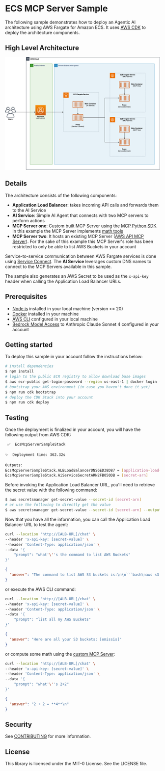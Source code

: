 # ECS MCP Server Sample

The following sample demonstrates how to deploy an Agentic AI architecture using AWS Fargate for Amazon ECS. It uses [AWS CDK](https://github.com/aws/aws-cdk) to deploy the architecture components.

## High Level Architecture

![high-level-architecture](docs/high-level-architecture.jpg)

## Details

The architecture consists of the following components:

- **Application Load Balancer**: takes incoming API calls and forwards them to the AI Service
- **AI Service**: Simple AI Agent that connects with two MCP servers to perform actions
- **MCP Server one**: Custom built MCP Server using the [MCP Python SDK](https://github.com/modelcontextprotocol/python-sdk). In this example the MCP Server implements [math tools](./services/mcp-one/index.py)
- **MCP Server two**: It hosts an existing MCP Server ([AWS API MCP Server](https://github.com/awslabs/mcp/tree/main/src/aws-api-mcp-server)). For the sake of this example this MCP Server's role has been restricted to only be able to list AWS Buckets in your account

Service-to-service communication between AWS Fargate services is done using [Service Connect](https://docs.aws.amazon.com/AmazonECS/latest/developerguide/service-connect.html). The **AI Service** leverages custom DNS names to connect to the MCP Servers available in this sample.

The sample also generates an AWS Secret to be used as the `x-api-key` header when calling the Application Load Balancer URLs.

## Prerequisites

- [Node.js](https://nodejs.org/en/download/) installed in your local machine (version >= 20)
- [Docker](https://www.docker.com/products/docker-desktop/) installed in your machine
- [AWS CLI](https://docs.aws.amazon.com/cli/latest/userguide/getting-started-install.html) configured in your local machine
- [Bedrock Model Access](https://docs.aws.amazon.com/bedrock/latest/userguide/model-access-modify.html) to Anthropic Claude Sonnet 4 configured in your account

## Getting started

To deploy this sample in your account follow the instructions below:

```bash
# install dependencies
$ npm install
# login to the public ECR registry to allow download base images
$ aws ecr-public get-login-password --region us-east-1 | docker login --username AWS --password-stdin public.ecr.aws
# bootstrap your AWS environment (in case you haven't done it yet)
$ npm run cdk bootstrap
# deploy the CDK Stack into your account
$ npm run cdk deploy
```

## Testing

Once the deployment is finalized in your account, you will have the following output from AWS CDK:

```bash
 ✅  EcsMcpServerSampleStack

✨  Deployment time: 362.32s

Outputs:
EcsMcpServerSampleStack.ALBLoadBalancerDNS6ED38D87 = [application-load-balancer-url]
EcsMcpServerSampleStack.AiServiceSecretARN2FB050DB = [secret-arn]
```

Before invoking the Application Load Balancer URL, you'll need to retrieve the secret value with the following command:

```bash
$ aws secretsmanager get-secret-value --secret-id [secret-arn]
# or use the following to directly get the value
$ aws secretsmanager get-secret-value --secret-id [secret-arn] --output json | jq -r '.SecretString'
```

Now that you have all the information, you can call the Application Load Balancer URL to test the agent:

```bash
curl --location 'http://[ALB-URL]/chat' \
--header 'x-api-key: [secret-value]' \
--header 'Content-Type: application/json' \
--data '{
    "prompt": "what'\''s the command to list AWS Buckets"
}'
```

````json
{
  "answer": "The command to list AWS S3 buckets is:\n\n```bash\naws s3 ls\n```\n\nThis command will display all S3 buckets in your AWS account, showing:\n- Creation date and time\n- Bucket name\n\nAs you can see from the output, it lists all the buckets with their creation timestamps and names. The command works across all regions and shows buckets from your entire AWS account.\n"
}
````

or execute the AWS CLI command:

```bash
curl --location 'http://[ALB-URL]/chat' \
--header 'x-api-key: [secret-value]' \
--header 'Content-Type: application/json' \
--data '{
    "prompt": "list all my AWS Buckets"
}'
```

```json
{
  "answer": "Here are all your S3 buckets: [omissis]"
}
```

or compute some math using the [custom MCP Server](./services/mcp-one/index.py):

```bash
curl --location 'http://[ALB-URL]/chat' \
--header 'x-api-key: [secret-value]' \
--header 'Content-Type: application/json' \
--data '{
    "prompt": "what'\''s 2+2"
}'
```

```json
{
  "answer": "2 + 2 = **4**\n"
}
```

## Security

See [CONTRIBUTING](CONTRIBUTING.md#security-issue-notifications) for more information.

## License

This library is licensed under the MIT-0 License. See the LICENSE file.
